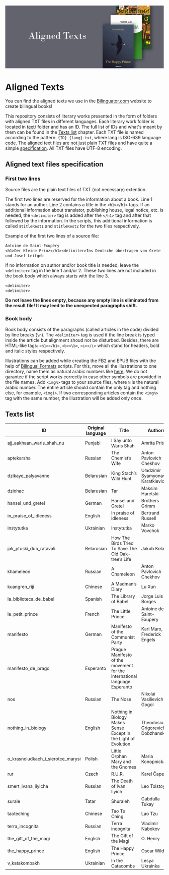 ![](img/banner.png)

# Aligned Texts

You can find the aligned texts we use in the [Bilinguator.com](https://bilinguator.com/) website to create bilingual books!

This repository consists of literary works presented in the form of folders with aligned TXT files in different languages. Each literary work folder is located in [text/](https://github.com/bilinguator/aligned-texts/tree/main/texts) folder and has an ID. The full list of IDs and what's meant by them can be found in the [Texts list](#texts-list) chapter. Each TXT file is named according to the pattern: `{ID}_{lang}.txt`, where lang is ISO-639 language code. The aligned text files are not just plain TXT files and have quite a simple [specification](#aligned-text-files-specification). All TXT files have UTF-8 encoding.

## Aligned text files specification

### First two lines

Source files are the plain text files of TXT (not necessary) extention.

The first two lines are reserved for the information about a book. Line 1 stands for an author. Line 2 contains a title in the `<h1></h1>` tags. If an additional information about translator, publishing house, legal notice, etc. is needed, the `<delimiter>` tag is added after the `</h1>` tag and after that followed by the information. In the scripts, this additional information is called `$titleRest1` and `$titleRest2` for the two files respectively.

Example of the first two lines of a source file:

```
Antoine de Saint-Exupéry
<h1>Der Kleine Prinz</h1><delimiter>Ins Deutsche übertragen von Grete und Josef Leitgeb
```

If no information on author and/or book title is needed, leave the `<delimiter>` tag in the line 1 and/or 2. These two lines are not included in the book body which always starts with the line 3.

```
<delimiter>
<delimiter>
```

**Do not leave the lines empty, because any empty line is eliminated from the result file! It may leed to the unexpected paragraphs shift.**

### Book body

Book body consists of the paragraphs (called articles in the code) divided by line breaks (`\n`). The `<delimiter>` tag is used if the line break is typed inside the article but alignment shoud not be disturbed. Besides, there are HTML-like tags: `<h1></h1>`, `<b><\b>`, `<i></i>` which stand for headers, bold and italic styles respectively.

Illustrations can be added while creating the FB2 and EPUB files with the help of [Bilingual Formats](https://github.com/bilinguator/bilingual-formats) scripts. For this, move all the illustrations to one directory, name them as natural arabiс numbers like [here](https://github.com/bilinguator/bilingual-formats/tree/main/tests/img). We do not garantee if the script works correctly in case other symbols are provided in the file names. Add `<imgℕ>` tags to your source files, where `ℕ` is the natural arabic number. The entire article should contain the only tag and nothing else, for example, `<img1>`. If two corresponding articles contain the `<imgℕ>` tag with the same number, the illustration will be added only once.

## Texts list

|ID|Original language|Title|Authors|
|---|---|---|---|
|ajj_aakhaan_waris_shah_nu|Punjabi|I Say unto Waris Shah|Amrita Pritam|
|aptekarsha|Russian|The Chemist’s Wife|Anton Pavlovich Chekhov|
|dzikaye_palyavanne|Belarusian|King Stach’s Wild Hunt|Uładzimir Syamyonavich Karatkievich|
|dziohac|Belarusian|Tar|Maksim Haretski|
|hansel_und_gretel|German|Hansel and Gretel|Brothers Grimm|
|in_praise_of_idleness|English|In praise of idleness|Bertrand Russell|
|instytutka|Ukrainian|Instytutka|Marko Vovchok|
|jak_ptuski_dub_ratavali|Belarusian|How The Birds Tried To Save The Old Oak-tree’s Life|Jakub Kołas|
|khameleon|Russian|A Chameleon|Anton Pavlovich Chekhov|
|kuangren_riji|Chinese|A Madman’s Diary|Lu Xun|
|la_biblioteca_de_babel|Spanish|The Library of Babel|Jorge Luis Borges|
|le_petit_prince|French|The Little Prince|Antoine de Saint-Exupery|
|manifesto|German|Manifesto of the Communist Party|Karl Marx, Frederick Engels|
|manifesto_de_prago|Esperanto|Prague Manifesto of the movement for the international language Esperanto||
|nos|Russian|The Nose|Nikolai Vasilievich Gogol|
|nothing_in_biology|English|Nothing in Biology Makes Sense Except in the Light of Evolution|Theodosius Grigorevich Dobzhansky|
|o_krasnoludkach_i_sierotce_marysi|Polish|Little Orphan Mary and the Gnomes|Maria Konopnicka|
|rur|Czech|R.U.R.|Karel Čapek|
|smert_ivana_ilyicha|Russian|The Death of Ivan Ilyich|Leo Tolstoy|
|surale|Tatar|Shuraleh|Gabdulla Tukay|
|taoteching|Chinese|Tao Te Ching|Lao Tzu|
|terra_incognita|Russian|Terra incognita|Vladimir Nabokov|
|the_gift_of_the_magi|English|The Gift of the Magi|O. Henry|
|the_happy_prince|English|The Happy Prince|Oscar Wilde|
|v_katakombakh|Ukrainian|In the Catacombs|Lesya Ukrainka|
